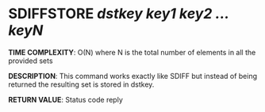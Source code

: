 # SDIFFSTORE *dstkey key1 key2 ... keyN*

**TIME COMPLEXITY**:
O(N) where N is the total number of elements in all the provided sets

**DESCRIPTION**:
This command works exactly like SDIFF but instead of being returned the
resulting set is stored in dstkey.

**RETURN VALUE**:
Status code reply
